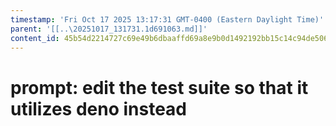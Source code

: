```yaml
---
timestamp: 'Fri Oct 17 2025 13:17:31 GMT-0400 (Eastern Daylight Time)'
parent: '[[..\20251017_131731.1d691063.md]]'
content_id: 45b54d2214727c69e49b6dbaaffd69a8e9b0d1492192bb15c14c94de506270de
---
```


# prompt: edit the test suite so that it utilizes deno instead
